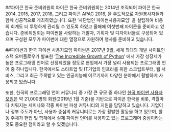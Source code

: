##파이콘 한국 준비위원회
파이콘 한국 준비위원회는 2014년 조직되어 파이콘 한국 2014, 2015, 2017, 2018, 그리고 파이콘 APAC 2016, 을 주도적으로 자원봉사자들과 함께 성공적으로 개최하였습니다. 또한 ‘사단법인 파이썬사용자모임' 을 설립하여 비용의 회계도 더 투명하게 관리될 수 있도록 하였고 올해에 여섯번째 파이콘을 준비하고 있습니다. 준비위원회는 파이썬을 사랑하는 개발자, 기획자 및 디자이너들로 구성되어 있으며 구성원 모두가 파이썬에 대한 열정으로 자원하여 행사를 준비하고 있습니다.

##파이썬과 한국 파이썬 사용자모임
파이썬은 2017년 9월, 세계 최대의 개발 사이트인 스택 오버플로우가 발표한 ‘[The Incredible Growth of Python](https://stackoverflow.blog/2017/09/06/incredible-growth-python/)’ 에서 가장 성장세가 높은 프로그래밍 언어로 선정되었을 정도로 현업에서 가장 널리 사용되는 프로그래밍 언어 중 하나입니다. 한국에서도 스타트업 및 IT기업의 인프라를 위한 스크립트부터, 웹 서비스, 그리고 최근 주목받고 있는 인공지능에 이르기까지 다양한 분야에서 활발하게 사용되고 있습니다. 

또한, 한국의 프로그래밍 언어 커뮤니티 중 가장 큰 규모 중 하나인 [한국 파이썬 사용자 모임](https://www.facebook.com/groups/pythonkorea/)은 약 21,000명의 회원(2019년 1월 기준)을 기반으로 파이콘 한국을 비롯, 격월마다 치뤄지는 세미나와 각종 파이썬 파생 커뮤니티의 지원을 담당하고 있습니다. 기업이나 정부 주도가 아닌, 사용자 중심의 커뮤니티로는 가장 활발한 활동을 하고 있으며, 활동 주체가 현업 및 학계에서 실제 파이썬 언어를 사용하고 있는 프로그래머 중심이라는 것도 중요한 점이라고 할 수 있겠습니다.
